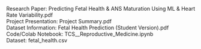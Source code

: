 Research Paper: Predicting Fetal Health & ANS Maturation Using ML & Heart Rate Variability.pdf      
Project Presentation: Project Summary.pdf                         
Dataset Information: Fetal Health Prediction (Student Version).pdf                      
Code/Colab Notebook: TCS__Reproductive_Medicine.ipynb                    
Dataset: fetal_health.csv
